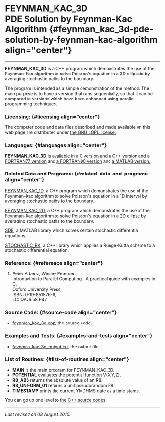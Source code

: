 FEYNMAN\_KAC\_3D\
PDE Solution by Feynman-Kac Algorithm {#feynman_kac_3d-pde-solution-by-feynman-kac-algorithm align="center"}
=====================================

------------------------------------------------------------------------

**FEYNMAN\_KAC\_3D** is a C++ program which demonstrates the use of the
Feynman-Kac algorithm to solve Poisson's equation in a 3D ellipsoid by
averaging stochastic paths to the boundary.

The program is intended as a simple demonstration of the method. The
main purpose is to have a version that runs sequentially, so that it can
be compared to versions which have been enhanced using parallel
programming techniques.

### Licensing: {#licensing align="center"}

The computer code and data files described and made available on this
web page are distributed under [the GNU LGPL
license.](../../txt/gnu_lgpl.txt)

### Languages: {#languages align="center"}

**FEYNMAN\_KAC\_3D** is available in [a C
version](../../c_src/feynman_kac_3d/feynman_kac_3d.html) and [a C++
version](../../cpp_src/feynman_kac_3d/feynman_kac_3d.html) and [a
FORTRAN77 version](../../f77_src/feynman_kac_3d/feynman_kac_3d.html) and
[a FORTRAN90 version](../../f_src/feynman_kac_3d/feynman_kac_3d.html)
and [a MATLAB version.](../../m_src/feynman_kac_3d/feynman_kac_3d.html)

### Related Data and Programs: {#related-data-and-programs align="center"}

[FEYNMAN\_KAC\_1D](../../cpp_src/feynman_kac_1d/feynman_kac_1d.html), a
C++ program which demonstrates the use of the Feynman-Kac algorithm to
solve Poisson's equation in a 1D interval by averaging stochastic paths
to the boundary.

[FEYNMAN\_KAC\_2D](../../cpp_src/feynman_kac_2d/feynman_kac_2d.html), a
C++ program which demonstrates the use of the Feynman-Kac algorithm to
solve Poisson's equation in a 2D ellipse by averaging stochastic paths
to the boundary.

[SDE](../../m_src/sde/sde.html), a MATLAB library which solves certain
stochastic differential equations.

[STOCHASTIC\_RK](../../cpp_src/stochastic_rk/stochastic_rk.html), a C++
library which applies a Runge-Kutta scheme to a stochastic differential
equation.

### Reference: {#reference align="center"}

1.  Peter Arbenz, Wesley Petersen,\
    Introduction to Parallel Computing - A practical guide with examples
    in C,\
    Oxford University Press,\
    ISBN: 0-19-851576-6,\
    LC: QA76.58.P47.

### Source Code: {#source-code align="center"}

-   [feynman\_kac\_3d.cpp](feynman_kac_3d.cpp), the source code.

### Examples and Tests: {#examples-and-tests align="center"}

-   [feynman\_kac\_3d\_output.txt](feynman_kac_3d_output.txt), the
    output file.

### List of Routines: {#list-of-routines align="center"}

-   **MAIN** is the main program for FEYNMAN\_KAC\_3D.
-   **POTENTIAL** evaluates the potential function V(X,Y,Z).
-   **R8\_ABS** returns the absolute value of an R8.
-   **R8\_UNIFORM\_01** returns a unit pseudorandom R8.
-   **TIMESTAMP** prints the current YMDHMS date as a time stamp.

You can go up one level to [the C++ source codes](../cpp_src.html).

------------------------------------------------------------------------

*Last revised on 08 August 2010.*
